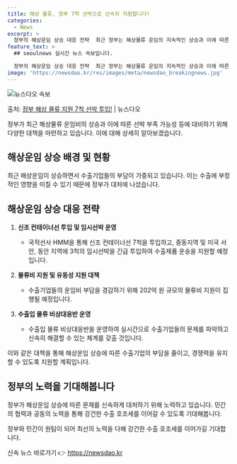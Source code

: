 ```yaml
---
title: 해상 물류, 정부 7척 선박으로 신속히 지원합니다!
categories:
  - News
excerpt: >
  정부의 해상운임 상승 대응 전략  최근 정부는 해상물류 운임의 지속적인 상승과 이에 따른 향후 선복 부족 가…
feature_text: >
  ## seoulnews 실시간 뉴스 속보입니다.

  정부의 해상운임 상승 대응 전략  최근 정부는 해상물류 운임의 지속적인 상승과 이에 따른 향후 선복 부족 가…
image: 'https://newsdao.kr/res/images/meta/newsdao_breakingnews.jpg'
---
```


![뉴스다오 속보](https://newsdao.kr/res/images/meta/newsdao_breakingnews.jpg)

<p>출처: <a href="https://newsdao.kr/4250" rel="dofollow">정부 해상 물류 지원 7척 선박 투입!</a> | 뉴스다오</p>

정부가 최근 해상물류 운임비의 상승과 이에 따른 선박 부족 가능성 등에 대비하기 위해 다양한 대책을 마련하고 있습니다. 이에 대해 상세히 알아보겠습니다.

## 해상운임 상승 배경 및 현황
최근 해상운임이 상승하면서 수출기업들의 부담이 가중되고 있습니다. 이는 수출에 부정적인 영향을 미칠 수 있기 때문에 정부가 대처에 나섰습니다.

## 해상운임 상승 대응 전략
1. **신조 컨테이너선 투입 및 임시선박 운영**
   - 국적선사 HMM을 통해 신조 컨테이너선 7척을 투입하고, 중동지역 및 미국 서안, 동안 지역에 3척의 임시선박을 긴급 투입하여 수출제품 운송을 지원할 예정입니다.

2. **물류비 지원 및 유동성 지원 대책**
   - 수출기업들의 운임비 부담을 경감하기 위해 202억 원 규모의 물류비 지원이 집행될 예정입니다.

3. **수출입 물류 비상대응반 운영**
   - 수출입 물류 비상대응반을 운영하여 실시간으로 수출기업들의 문제를 파악하고 신속히 해결할 수 있는 체계를 갖출 것입니다.

이와 같은 대책을 통해 해상운임 상승에 따른 수출기업의 부담을 줄이고, 경쟁력을 유지할 수 있도록 지원할 계획입니다.

## 정부의 노력을 기대해봅니다
정부가 해상운임 상승에 따른 문제를 신속하게 대처하기 위해 노력하고 있습니다. 민간의 협력과 공동의 노력을 통해 강건한 수출 호조세를 이어갈 수 있도록 기대해봅니다. 

정부와 민간이 원팀이 되어 최선의 노력을 다해 강건한 수출 호조세를 이어가길 기대합니다. 

신속 뉴스 바로가기 👉 <a href="https://newsdao.kr" rel="dofollow">https://newsdao.kr</a>


